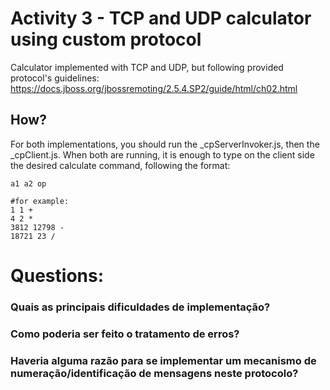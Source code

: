 # Activity 3 - TCP and UDP calculator using custom protocol
Calculator implemented with TCP and UDP, but following provided protocol's guidelines: https://docs.jboss.org/jbossremoting/2.5.4.SP2/guide/html/ch02.html

## How?
For both implementations, you should run the _cpServerInvoker.js, then the _cpClient.js.
When both are running, it is enough to type on the client side the desired calculate command, following the format:
```
a1 a2 op

#for example:
1 1 +
4 2 *
3812 12798 -
18721 23 /
```

# Questions:
### Quais as principais dificuldades de implementação?
### Como poderia ser feito o tratamento de erros?
### Haveria alguma razão para se implementar um mecanismo de numeração/identificação de mensagens neste protocolo?